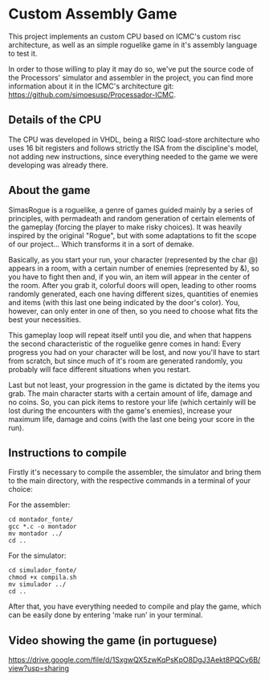 # Custom Assembly Game

This project implements an custom CPU based on ICMC's custom risc architecture, as well as an simple roguelike game in it's assembly language to test it.

In order to those willing to play it may do so, we've put the source code of the Processors' simulator and assembler in the project, you can find more information about it in the ICMC's architecture git: https://github.com/simoesusp/Processador-ICMC.

## Details of the CPU

The CPU was developed in VHDL, being a RISC load-store architecture who uses 16 bit registers and follows strictly the ISA from the discipline's model, not adding new instructions, since everything needed to the game we were developing was already there.

## About the game

SimasRogue is a roguelike, a genre of games guided mainly by a series of principles, with permadeath and random generation of certain elements of the gameplay (forcing the player to make risky choices). It was heavily inspired by the original "Rogue", but with some adaptations to fit the scope of our project... Which transforms it in a sort of demake.

Basically, as you start your run, your character (represented by the char @) appears in a room, with a certain number of enemies (represented by &), so you have to fight then and, if you win, an item will appear in the center of the room. After you grab it, colorful doors will open, leading to other rooms randomly generated, each one having different sizes, quantities of enemies and items (with this last one being indicated by the door's color). You, however, can only enter in one of then, so you need to choose what fits the best your necessities.

This gameplay loop will repeat itself until you die, and when that happens the second characteristic of the roguelike genre comes in hand: Every progress you had on your character will be lost, and now you'll have to start from scratch, but since much of it's room are generated randomly, you probably will face different situations when you restart.

Last but not least, your progression in the game is dictated by the items you grab. The main character starts with a certain amount of life, damage and no coins. So, you can pick items to restore your life (which certainly will be lost during the encounters with the game's enemies), increase your maximum life, damage and coins (with the last one being your score in the run).

## Instructions to compile

Firstly it's necessary to compile the assembler, the simulator and bring them to the main directory, with the respective commands in a terminal of your choice:

For the assembler:
```
cd montador_fonte/
gcc *.c -o montador
mv montador ../
cd ..
```

For the simulator:
```
cd simulador_fonte/
chmod +x compila.sh
mv simulador ../
cd ..
```

After that, you have everything needed to compile and play the game, which can be easily done by entering 'make run' in your terminal.

## Video showing the game (in portuguese)

https://drive.google.com/file/d/1SxgwQX5zwKqPsKpO8DgJ3Aekt8PQCv6B/view?usp=sharing

